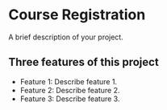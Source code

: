# Course Registration

A brief description of your project.

## Three features of this project

* Feature 1: Describe feature 1.
* Feature 2: Describe feature 2.
* Feature 3: Describe feature 3.